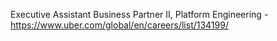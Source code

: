 Executive Assistant Business Partner II, Platform Engineering - https://www.uber.com/global/en/careers/list/134199/

